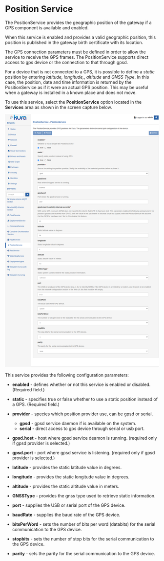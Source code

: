 # Position Service

The PositionService provides the geographic position of the gateway if a GPS component is available and enabled.

When this service is enabled and provides a valid geographic position, this position is published in the gateway birth certificate with its location.

The GPS connection parameters must be defined in order to allow the service to receive the GPS frames. The PositionService supports direct access to gps device or the connection to that through gpsd.

For a device that is not connected to a GPS, it is possible to define a _static_ position by entering _latitude,_ _longitude,_, _altitude_ and _GNSS Type_. In this case, the position, date and time information is returned by the PositionService as if it were an actual GPS position. This may be useful when a gateway is installed in a known place and does not move.

To use this service, select the **PositionService** option located in the **Services** area as shown in the screen capture below.

![Position Service](./images/position-service.png)

This service provides the following configuration parameters:

- **enabled** - defines whether or not this service is enabled or disabled. (Required field.)

- **static** - specifies true or false whether to use a static position instead of a GPS. (Required field.)

- **provider** - species which position provider use, can be gpsd or serial. 
    - **gpsd** - gpsd service daemon if is available on the system. 
    - **serial** - direct access to gps device through serial or usb port.

- **gpsd.host** - host where gpsd service deamon is running. (required only if gpsd provider is selected.)

- **gpsd.port** - port where gpsd service is listening. (required only if gpsd provider is selected.)

- **latitude** - provides the static latitude value in degrees.

- **longitude** - provides the static longitude value in degrees.

- **altitude** - provides the static altitude value in meters.

- **GNSSType** - provides the gnss type used to retrieve static information.

- **port** - supplies the USB or serial port of the GPS device.

- **baudRate** - supplies the baud rate of the GPS device.

- **bitsPerWord** - sets the number of bits per word (databits) for the serial communication to the GPS device.

- **stopbits** - sets the number of stop bits for the serial communication to the GPS device.

- **parity** - sets the parity for the serial communication to the GPS device.